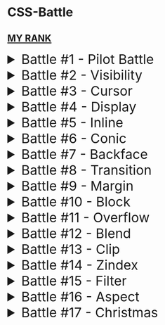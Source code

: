 # CSS-Battle

## [MY RANK](https://cssbattle.dev/player/NRClqjBuPcfhhmVfQNJzc7JqJJh1)

<details> <summary style="font-size:30px;cursor:pointer">Battle #1 - Pilot Battle</summary>

- [x] [#1 - Simply Square](./01_Pilot%20Battle/%231%20-%20Simply%20Square.html)

  ![#1 - Simply Square](./images/1.png)

- [x] [#2 - Carrom](./01_Pilot%20Battle/../01_Pilot%20Battle/%232%20-%20%20Carrom.html)

  ![#2 - Carrom](./images/2.png)

- [x] [#3 - Push Button](./01_Pilot%20Battle/%233%20-%20Push%20Button.html)

  ![#3 - Push Button](./images/3.png)

- [x] [#4 - Ups n Downs](./01_Pilot%20Battle/../01_Pilot%20Battle/%234%20-%20Ups%20n%20Downs.html)

  ![#4 - Ups n Downs](./images/4.png)

- [x] [#5 - Acid Rain](./01_Pilot%20Battle/../01_Pilot%20Battle/%235%20-%20Acid%20Rain.html)

  ![#5 - Acid Rain](./images/5.png)

- [x] [#6 - Missing Slice](./01_Pilot%20Battle/%236%20-%20Missing%20Slice.html)

  ![#6 - Missing Slice](./images/6.png)

- [x] [#7 - Leafy Trail](./01_Pilot%20Battle/%237%20-%20Leafy%20Trail.html)

  ![#7 - Leafy Trail](./images/7.png)

- [x] [#8 - Forking Crazy](./01_Pilot%20Battle/%238%20-%20Forking%20Crazy.html)

  ![#8 - Forking Crazy](./images/8.png)

- [x] [#9 - Tesseract](./01_Pilot%20Battle/%239%20-%20Tesseract.html)

  ![#9 - Tesseract](./images/9.png)

- [x] [#10 - Cloaked Spirits](./01_Pilot%20Battle/%2310%20-%20Cloaked%20Spirits.html)

  ![#10 - Cloaked Spirits](./images/10.png)

- [x] [#11 - Eye of Sauron](/01_Pilot%20Battle/%2311%20-%20Eye%20of%20Sauron.html)

  ![#11 - Eye of Sauron](./images/11.png)

- [x] [#12 - Wiggly Moustache](./01_Pilot%20Battle/%2312%20-%20Wiggly%20Moustache.html)


  ![#12 - Wiggly Moustache](./images/12.png)
  </details>

<details> <summary style="font-size:30px;cursor:pointer">Battle #2 - Visibility</summary>

- [x] [#13 - Totally Triangle](./02_Visibility/%2313%20-%20Totally%20Triangle.html)

  ![#13 - Totally Triangle](./images/13.png)

- [x] [#14 - Web Maker Logo](./02_Visibility/%2314%20-%20Web%20Maker%20Logo.html)

  ![#14 - Web Maker Logo](./images/14.png)

- [x] [#15 - Overlap](./02_Visibility/%2315%20-%20Overlap.html)

  ![#15 - Overlap](./images/15.png)

- [x] [#16 - Eye of The Tiger](./02_Visibility/%2316%20-%20Eye%20of%20the%20Tiger.html)

  ![#16 - Eye of The Tiger](./images/16.png)

- [x] [#17 - Fidget Spinner](./02_Visibility/%2317%20-%20Fidget%20Spinner.html)

  ![#17 - Fidget Spinner](./images/17.png)

- [x] [#18 - Matrix](./02_Visibility/%2318%20-%20Matrix.html)

  ![#18 - Matrix](./images/18.png)
  </details>

<details> <summary style="font-size:30px;cursor:pointer">Battle #3 - Cursor</summary>

- [ ] [#19 - Cube](./images/19.png)

  ![#19 - Cube](./images/19.png)

- [ ] [#20 - Ticket](./images/20.png)

  ![#20 - Ticket](./images/20.png)

</details>

<details> <summary style="font-size:30px;cursor:pointer">Battle #4 - Display</summary>

- [ ] [#21 - SitePoint Logo](./images/21.png)

  ![#21 - SitePoint Logo](./images/21.png)

- [ ] [#22 - Cloud](./images/22.png)

  ![#22 - Cloud](./images/22.png)

- [ ] [#23 - Boxception](./images/23.png)

  ![#23 - Boxception](./images/23.png)

- [ ] [#24 - Switches](./images/24.png)

  ![#24 - Switches](./images/24.png)

- [ ] [#25 - Blossom](./images/25.png)

  ![#25 - Blossom](./images/25.png)

- [ ] [#26 - Smiley](./images/26.png)

  ![#26 - Smiley](./images/26.png)

- [ ] [#27 - Lock Up](./images/27.png)

  ![#27 - Lock Up](./images/27.png)

- [ ] [#28 - Cups & Balls](./images/28.png)


  ![#28 - Cups & Balls](./images/28.png)
  </details>

<details> <summary style="font-size:30px;cursor:pointer">Battle #5 - Inline</summary>

- [ ] [#29 - Suffocate](./images/29.png)

  ![#29 - Suffocate](./images/29.png)

- [ ] [#30 - Horizon](./images/30.png)

  ![#30 - Horizon](./images/30.png)

</details>

<details> <summary style="font-size:30px;cursor:pointer">Battle #6 - Conic</summary>

- [ ] [#31 - Equals](./images/31.png)

![#31 - Equals](./images/31.png)

- [ ] [#32 - Band-aid](./images/32.png)


  ![#32 - Band-aid](./images/32.png)
  </details>

<details> <summary style="font-size:30px;cursor:pointer">Battle #7 - Backface</summary>

- [ ] [#33 - Birdie](./images/33.png)

  ![#33 - Birdie](./images/33.png)

- [ ] [#34 - Christmas Tree](./images/34.png)

  ![#34 - Christmas Tree](./images/34.png)

- [ ] [#35 - Ice Cream](./images/35.png)

  ![#35 - Ice Cream](./images/35.png)

- [ ] [#36 - Interleaved](./images/36.png)

  ![#36 - Interleaved](./images/36.png)

- [ ] [#37 - Tunnel](./images/37.png)

  ![#37 - Tunnel](./images/37.png)

- [ ] [#38 - Not Simply Square](./images/38.png)

  ![#38 - Not Simply Square](./images/38.png)

- [ ] [#39 - Sunset](./images/39.png)

  ![#39 - Sunset](./images/39.png)

- [ ] [#40 - Letter B](./images/40.png)

  ![#40 - Letter B](./images/40.png)

- [ ] [#41 - Fox Head](./images/41.png)

  ![#41 - Fox Head](./images/41.png)
  </details>

<details> <summary style="font-size:30px;cursor:pointer">Battle #8 - Transition</summary> 

- [ ] [#42 - Baby](./images/42.png)
  
  ![#42 - Baby](./images/42.png)
- [ ] [#43 - Wrench](./images/43.png)
  
  ![#43 - Wrench](./images/43.png)
- [ ] [#44 - Stripes](./images/44.png)
  
  ![#44 - Stripes](./images/44.png)

</details>

<details> <summary style="font-size:30px;cursor:pointer">Battle #9 - Margin</summary> 

- [ ] [#45 - Magical Tree](./images/45.png)
  
  ![#45 - Magical Tree](./images/45.png)
- [ ] [#46 - Mountains](./images/46.png)
  
  ![#46 - Mountains](./images/46.png)

</details>

<details> <summary style="font-size:30px;cursor:pointer">Battle #10 - Block</summary>

- [ ] [#47 - Corona Virus](./images/47.png)

  ![#47 - Corona Virus](./images/47.png)

- [ ] [#48 - Wash Your Hands](./images/48.png)

  ![#48 - Wash Your Hands](./images/48.png)

- [ ] [#49 - Stay at Home](./images/49.png)

  ![#49 - Stay at Home](./images/49.png)

- [ ] [#50 - Use Hand Sanitizer](./images/50.png)

  ![#50 - Use Hand Sanitizer](./images/50.png)

- [ ] [#51 - Wear a Mask](./images/51.png)

  ![#51 - Wear a Mask](./images/51.png)

- [ ] [#52 - Break the Chain](./images/52.png)

  ![#52 - Break the Chain](./images/52.png)

</details>

<details> <summary style="font-size:30px;cursor:pointer">Battle #11 - Overflow</summary>

- [ ] [#53 - Pastel Logo](./images/53.png)

  ![#53 - Pastel Logo](./images/53.png)

- [ ] [#54 - Black Lives Matter](./images/54.png)

  ![#54 - Black Lives Matter](./images/54.png)

- [ ] [#55 - Windmill](./images/55.png)

  ![#55 - Windmill](./images/55.png)

- [ ] [#56 - Skull](./images/56.png)

  ![#56 - Skull](./images/56.png)

- [ ] [#57 - Pillars](./images/57.png)

  ![#57 - Pillars](./images/57.png)

- [ ] [#58 - Rose](./images/58.png)

  ![#58 - Rose](./images/58.png)

- [ ] [#59 - Earth](./images/59.png)

  ![#59 - Earth](./images/59.png)

- [ ] [#60 - Evil Triangles](./images/60.png)

  ![#60 - Evil Triangles](./images/60.png)

</details>

<details> <summary style="font-size:30px;cursor:pointer">Battle #12 - Blend</summary>

- [ ] [#61 - ImprovMX](./images/61.png)

  ![#61 - ImprovMX](./images/61.png)

- [ ] [#62 - Sunset](./images/62.png)

  ![#62 - Sunset](./images/62.png)

- [ ] [#63 - Command Key](./images/63.png)

  ![#63 - Command Key](./images/63.png)

- [ ] [#64 - Door Knob](./images/64.png)

  ![#64 - Door Knob](./images/64.png)

- [ ] [#65 - Max Volume](./images/65.png)

  ![#65 - Max Volume](./images/65.png)

- [ ] [#66 - Batmicky](./images/66.png)

  ![#66 - Batmicky](./images/66.png)

- [ ] [#67 - Video Reel](./images/67.png)

  ![#67 - Video Reel](./images/67.png)

- [ ] [#68 - Bell](./images/68.png)

  ![#68 - Bell](./images/68.png)

</details>

<details> <summary style="font-size:30px;cursor:pointer">Battle #13 - Clip</summary>

- [ ] [#69 - PushOwl](./images/69.png)

  ![#69 - PushOwl](./images/69.png)

- [ ] [#70 - Froggy](./images/70.png)

  ![#70 - Froggy](./images/70.png)

- [ ] [#71 - Elephant](./images/71.png)

  ![#71 - Elephant](./images/71.png)

- [ ] [#72 - Sheep](./images/72.png)

  ![#72 - Sheep](./images/72.png)

- [ ] [#73 - Happy Tiger](./images/73.png)

  ![#73 - Happy Tiger](./images/73.png)

- [ ] [#74 - Danger Noodle](./images/74.png)

  ![#74 - Danger Noodle](./images/74.png)

- [ ] [#75 - Hippo](./images/75.png)

  ![#75 - Hippo](./images/75.png)

- [ ] [#76 - Beeee](./images/76.png)

  ![#76 - Beeee](./images/76.png)

</details>

<details> <summary style="font-size:30px;cursor:pointer">Battle #14 - Zindex</summary>

- [ ] [#77 - Notes](./images/77.png)

  ![#77 - Notes](./images/77.png)

- [ ] [#78 - Ukulele](./images/78.png)

  ![#78 - Ukulele](./images/78.png)

- [ ] [#79 - Tambourine](./images/79.png)

  ![#79 - Tambourine](./images/79.png)

- [ ] [#80 - Piano](./images/80.png)

  ![#80 - Piano](./images/80.png)

</details>

<details> <summary style="font-size:30px;cursor:pointer">Battle #15 - Filter</summary>

- [ ] [#81 - Odoo](./images/81.png)

  ![#81 - Odoo](./images/81.png)

- [ ] [#82 - Diamond Cut](./images/82.png)

  ![#82 - Diamond Cut](./images/82.png)

- [ ] [#83 - Supernova](./images/83.png)

  ![#83 - Supernova](./images/83.png)

- [ ] [#84 - Junction](./images/84.png)

  ![#84 - Junction](./images/84.png)

- [ ] [#85 - Pythagoras](./images/85.png)

  ![#85 - Pythagoras](./images/85.png)

- [ ] [#86 - Stairway](./images/86.png)

  ![#86 - Stairway](./images/86.png)

- [ ] [#87 - Building Blocks](./images/87.png)

  ![#87 - Building Blocks](./images/87.png)

- [ ] [#88 - Tight Corner](./images/88.png)

  ![#88 - Tight Corner](./images/88.png)

</details>

<details> <summary style="font-size:30px;cursor:pointer">Battle #16 - Aspect</summary>

- [ ] [#89 - Summit](./images/89.png)

  ![#89 - Summit](./images/89.png)

- [ ] [#90 - Eclipse](./images/90.png)

  ![#90 - Eclipse](./images/90.png)

- [ ] [#91 - Reflection](./images/91.png)

  ![#91 - Reflection](./images/91.png)

- [ ] [#92 - Squeeze](./images/92.png)

  ![#92 - Squeeze](./images/92.png)

- [ ] [#93 - Great Wall](./images/93.png)

  ![#93 - Great Wall](./images/93.png)

- [x] [#94 - Ripples](./images/94.png)

  ![#94 - Ripples](./images/94.png)

- [ ] [#95 - Pokeball](./images/95.png)

  ![#95 - Pokeball](./images/95.png)

- [ ] [#96 - Mandala](./images/96.png)

  ![#96 - Mandala](./images/96.png)

</details>

<details>
 <summary style="font-size:30px;cursor:pointer">Battle #17 - Christmas</summary>

- [ ] [#97 - Snowman](./images/97.png)

  ![#97 - Snowman](./images/97.png)

- [ ] [#98 - Candle](./images/98.png)

  ![#98 - Candle](./images/98.png)

- [x] [#99 - Gift Box](./images/99.png)

  ![#99 - Gift Box](./images/99.png)

- [ ] [#100 - CSSBattle](./images/100.png)

  ![#100 - CSSBattle](./images/100.png)

</details>
